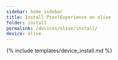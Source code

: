 ```yaml
---
sidebar: home_sidebar
title: Install PixelExperience on olive
folder: install
permalink: /devices/olive/install/
device: olive
---
```

{% include templates/device_install.md %}
